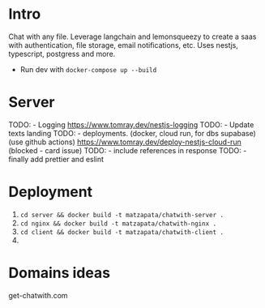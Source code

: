 
# Intro

Chat with any file. Leverage langchain and lemonsqueezy to create a saas with authentication, file storage, email notifications, etc. Uses nestjs, typescript, postgress and more.

- Run dev with `docker-compose up --build`

# Server

TODO: - Logging https://www.tomray.dev/nestjs-logging
TODO: - Update texts landing
TODO: - deployments. (docker, cloud run, for dbs supabase) (use github actions) https://www.tomray.dev/deploy-nestjs-cloud-run (blocked - card issue)
TODO: - include references in response
TODO: - finally add prettier and eslint


# Deployment

1. `cd server && docker build -t matzapata/chatwith-server .`
2. `cd nginx && docker build -t matzapata/chatwith-nginx .`
3. `cd client && docker build -t matzapata/chatwith-client .`
4. 


# Domains ideas

get-chatwith.com

